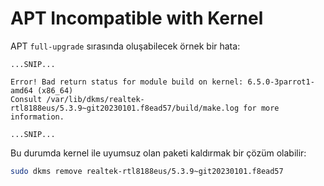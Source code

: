 ---
---

# APT Incompatible with Kernel

APT `full-upgrade` sırasında oluşabilecek örnek bir hata:

```text title="Output" hl_lines="4"
...SNIP...

Error! Bad return status for module build on kernel: 6.5.0-3parrot1-amd64 (x86_64)
Consult /var/lib/dkms/realtek-rtl8188eus/5.3.9~git20230101.f8ead57/build/make.log for more information.

...SNIP...
```

Bu durumda kernel ile uyumsuz olan paketi kaldırmak bir çözüm olabilir:

```bash
sudo dkms remove realtek-rtl8188eus/5.3.9~git20230101.f8ead57
```
